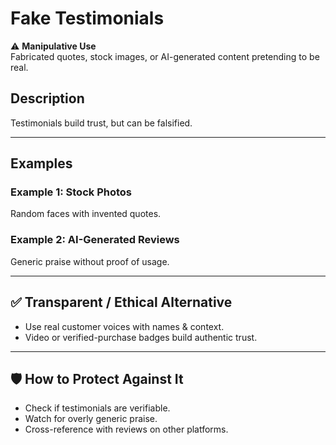 # Fake Testimonials

⚠️ **Manipulative Use**  
Fabricated quotes, stock images, or AI-generated content pretending to be real.

## Description

Testimonials build trust, but can be falsified.

---

## Examples

### Example 1: Stock Photos

Random faces with invented quotes.

### Example 2: AI-Generated Reviews

Generic praise without proof of usage.

---

## ✅ Transparent / Ethical Alternative

- Use real customer voices with names & context.
- Video or verified-purchase badges build authentic trust.

---

## 🛡️ How to Protect Against It

- Check if testimonials are verifiable.
- Watch for overly generic praise.
- Cross-reference with reviews on other platforms.
